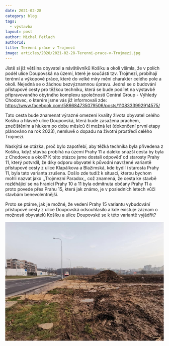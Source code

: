 ```yaml
---
date: 2021-02-28
category: blog
tags: 
  - výstavba
layout: post
author: Michal Petlach
authorId:
title: Terénní práce v Trojmezí
image: articles/2020/2021-02-28-Terenni-prace-v-Trojmezi.jpg
---
```


Jistě si již většina obyvatel a návštěvníků Košíku a okolí všimla, že v polích podél ulice Doupovská na území, které je součástí tzv. Trojmezí, probíhají terénní a výkopové práce, které do velké míry mění charakter celého pole a okolí. Nejedná se o žádnou bezvýznamnou úpravu.
Jedná se o budování přístupové cesty pro těžkou techniku, která se bude podílet na výstavbě připravovaného obytného komplexu společnosti Central Group - Výhledy Chodovec, o kterém jsme vás již informovali zde: https://www.facebook.com/586684735079506/posts/1108333992914575/

Tato cesta bude znamenat výrazné omezení kvality života obyvatel celého Košíku a hlavně ulice Doupovská, která bude zasažena prachem, znečištěním a hlukem po dobu měsíců či možná let (dokončení první etapy plánováno na rok 2023), nemluvě o dopadu na životní prostředí celého Trojmezí.

Naskýtá se otázka, proč bylo zapotřebí, aby těžká technika byla přivedena z Košíku, když stavba probíhá na území Prahy 11 a daleko snazší cesta by byla z Chodovce a okolí? K této otázce jsme dostali odpověď od starosty Prahy 11, který potvrdil, že díky odporu obyvatel k původní navržené variantě přístupové cesty z ulice Klapálkova a Blažimská, kde bydlí i starosta Prahy 11, byla tato varianta zrušena. Došlo zde tudíž k situaci, kterou bychom mohli nazvat jako ,,Trojmezní Paradox,, což znamená, že cesta ke stavbě rozléhájicí se na hranici Prahy 10 a 11 byla odmítnuta občany Prahy 11 a proto povede přes Prahu 15, která jak známo, je v posledních letech vůči stavbám benevolentnější. 

Proto se ptáme, jak je možné, že vedení Prahy 15 variantu vybudování přístupové cesty z ulice Doupovská odsouhlasilo a kde existuje záznam o možnosti obyvatelů Košíku a ulice Doupovské se k této variantě vyjádřit?

![Meandry Botiče](/assets/img/articles/2020/2021-02-28-Terenni-prace-v-Trojmezi.jpg)
